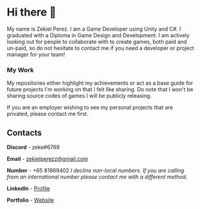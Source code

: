 # Hi there 👋
My name is Zekiel Perez. I am a Game Developer using Unity and C#. I graduated with a Diploma in Game Design and Development. I am actively looking out for people to collaborate with to create games, both paid and un-paid, so do not hesitate to contact me if you need a developer or project manager for your team!

### My Work
My repositories either highlight my achievements or act as a base guide for future projects I'm working on that I felt like sharing. 
Do note that I won't be sharing source codes of games I will be publicly releasing.

If you are an employer wishing to see my personal projects that are privated, please contact me first.

## Contacts

**Discord** - zeke#6769

**Email** - zekielperezz@gmail.com

**Number** - +65 81869402 _I decline non-local numbers. If you are calling from an international number please contact me with a different method._

**LinkedIn** - [Profile](https://www.linkedin.com/in/zekiel-perez-7b55b6204/)

**Portfolio** - [Website](https://zekielperezz.wixsite.com/zekielportfolio)



<!--
**zekeperez/zekeperez** is a ✨ _special_ ✨ repository because its `README.md` (this file) appears on your GitHub profile.

Here are some ideas to get you started:

- 🔭 I’m currently working on ...
- 🌱 I’m currently learning ...
- 👯 I’m looking to collaborate on ...
- 🤔 I’m looking for help with ...
- 💬 Ask me about ...
- 📫 How to reach me: ...
- 😄 Pronouns: ...
- ⚡ Fun fact: ...
-->

